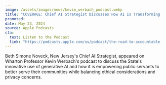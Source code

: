 ```yaml
---
image: /assets/images/news/kevin_werbach_podcast.webp
title: "COVERAGE: Chief AI Strategist Discusses How AI Is Transforming Government Services"
promoted: 
date: May 23, 2024 
source: Apple Podcasts
cta:
  text: Listen to the Podcast
  link: "https://podcasts.apple.com/us/podcast/the-road-to-accountable-ai/id1739948118"
---
```


Beth Simone Noveck, New Jersey's Chief AI Strategist, appeared on Wharton Professor Kevin Werbach's podcast to discuss the State's innovative use of generative AI and how it is empowering public servants to better serve their communities while balancing ethical considerations and privacy concerns. 
